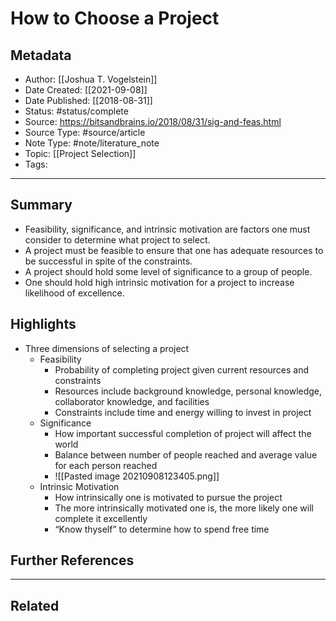 # How to Choose a Project
## Metadata
- Author: [[Joshua T. Vogelstein]]
- Date Created: [[2021-09-08]]
- Date Published: [[2018-08-31]]
- Status: #status/complete 
- Source: https://bitsandbrains.io/2018/08/31/sig-and-feas.html
- Source Type: #source/article 
- Note Type: #note/literature_note
- Topic: [[Project Selection]]
- Tags: 
---
## Summary
- Feasibility, significance, and intrinsic motivation are factors one must consider to determine what project to select.
- A project must be feasible to ensure that one has adequate resources to be successful in spite of the constraints.
- A project should hold some level of significance to a group of people.
- One should hold high intrinsic motivation for a project to increase likelihood of excellence.
## Highlights
- Three dimensions of selecting a project
	- Feasibility
		- Probability of completing project given current resources and constraints
		- Resources include background knowledge, personal knowledge, collaborator knowledge, and facilities
		- Constraints include time and energy willing to invest in project
	- Significance
		- How important successful completion of project will affect the world
		- Balance between number of people reached and average value for each person reached
		- ![[Pasted image 20210908123405.png]]
	- Intrinsic Motivation
		- How intrinsically one is motivated to pursue the project
		- The more intrinsically motivated one is, the more likely one will complete it excellently
		- “Know thyself” to determine how to spend free time
## Further References
---
## Related
